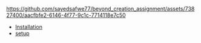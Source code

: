 

https://github.com/sayedsafwe77/beyond_creation_assignment/assets/73827400/aacfbfe2-6146-4f77-9c1c-7714118e7c50


-   [Installation](#installation)
-   [setup](#setup)
